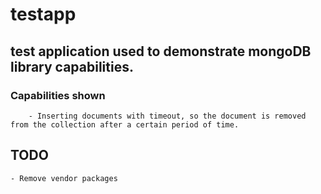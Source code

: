 <!--
Copyright 2021-present Open Networking Foundation
SPDX-License-Identifier: Apache-2.0
-->

# testapp
## test application used to demonstrate mongoDB library capabilities. 
### Capabilities shown
        - Inserting documents with timeout, so the document is removed from the collection after a certain period of time. 

## TODO
    - Remove vendor packages
